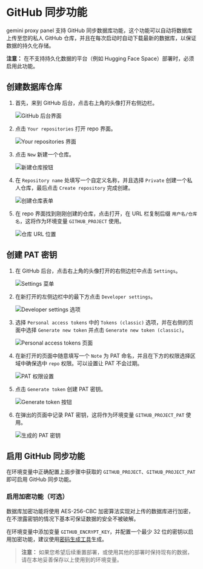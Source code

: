 # GitHub 同步功能

gemini proxy panel 支持 GitHub 同步数据库功能，这个功能可以自动将数据库上传至您的私人 GitHub 仓库，并且在每次启动时自动下载最新的数据库，以保证数据的持久化存储。

**注意：** 在不支持持久化数据的平台（例如 Hugging Face Space）部署时，必须启用此功能。

## 创建数据库仓库

1.  首先，来到 GitHub 后台，点击右上角的头像打开右侧边栏。

    ![GitHub 后台界面](image/1.0.jpg)

2.  点击 `Your repositories` 打开 repo 界面。

    ![Your repositories 界面](image/1.1.jpg)

3.  点击 `New` 新建一个仓库。

    ![新建仓库按钮](image/1.2.jpg)

4.  在 `Repository name` 处填写一个自定义名称，并且选择 `Private` 创建一个私人仓库，最后点击 `Create repository` 完成创建。

    ![创建仓库表单](image/1.3.jpg)

5.  在 repo 界面找到刚刚创建的仓库，点击打开，在 URL 栏复制后缀 `用户名/仓库名`，这将作为环境变量 `GITHUB_PROJECT` 使用。

    ![仓库 URL 位置](image/1.4.jpg)

## 创建 PAT 密钥

1.  在 GitHub 后台，点击右上角的头像打开的右侧边栏中点击 `Settings`。

    ![Settings 菜单](image/2.0.jpg)

2.  在新打开的左侧边栏中的最下方点击 `Developer settings`。

    ![Developer settings 选项](image/3.0.jpg)

3.  选择 `Personal access tokens` 中的 `Tokens (classic)` 选项，并在右侧的页面中选择 `Generate new token` 并点击 `Generate new token (classic)`。

    ![Personal access tokens 页面](image/4.0.jpg)

4.  在新打开的页面中随意填写一个 `Note` 为 PAT 命名，并且在下方的权限选择区域中确保选中 `repo` 权限。可以设置让 PAT 不会过期。

    ![PAT 权限设置](image/5.0.jpg)

5.  点击 `Generate token` 创建 PAT 密钥。

    ![Generate token 按钮](image/5.1.jpg)

6.  在弹出的页面中记录 PAT 密钥，这将作为环境变量 `GITHUB_PROJECT_PAT` 使用。

    ![生成的 PAT 密钥](image/5.2.jpg)

## 启用 GitHub 同步功能

在环境变量中正确配置上面步骤中获取的 `GITHUB_PROJECT`、`GITHUB_PROJECT_PAT` 即可启用 GitHub 同步功能。

### 启用加密功能（可选）

数据库加密功能将使用 AES-256-CBC 加密算法实现对上传的数据库进行加密，在不泄露密钥的情况下基本可保证数据的安全不被破解。

在环境变量中添加变量 `GITHUB_ENCRYPT_KEY`，并配置一个最少 32 位的密钥以启用加密功能，建议使用[密码生成工具](https://1password.com/zh-cn/password-generator)生成。

> **注意：** 如果您希望后续重置部署，或使用其他的部署时保持现有的数据，请在本地妥善保存以上使用到的环境变量。